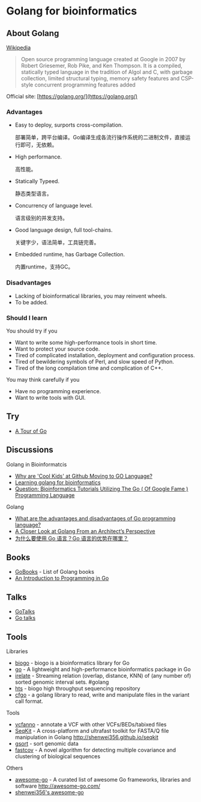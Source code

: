 # Golang for bioinformatics

## About Golang

[Wikipedia](https://en.wikipedia.org/wiki/Go_(programming_language))

> Open source programming language created at Google in 2007 by Robert Griesemer,
 Rob Pike, and Ken Thompson.
 It is a compiled, statically typed language in the tradition of Algol and C,
 with garbage collection, limited structural typing, memory safety features
 and CSP-style concurrent programming features added

Official site: [https://golang.org/](https://golang.org/)

### Advantages

- Easy to deploy, surports cross-compilation.

  部署简单，跨平台编译。Go编译生成各流行操作系统的二进制文件，直接运行即可，无依赖。

- High performance.

  高性能。

- Statically Typeed.

  静态类型语言。

- Concurrency of language level.

  语言级别的并发支持。

- Good language design, full tool-chains.

  关键字少，语法简单，工具链完善。

- Embedded runtime, has Garbage Collection.

  内置runtime，支持GC。

### Disadvantages

- Lacking of bioinformatical libraries, you may reinvent wheels.
- To be added.

### Should I learn

You should try if you

- Want to write some high-performance tools in short time.
- Want to protect your source code.
- Tired of complicated installation, deployment and configuration process.
- Tired of bewildering symbols of Perl, and slow speed of Python.
- Tired of the long compilation time and complication of C++.

You may think carefully if you

- Have no programming experience.
- Want to write tools with GUI.

## Try

- [A Tour of Go](https://tour.golang.org/)

## Discussions

Golang in Bioinformatcis

- [Why are 'Cool Kids' at Github Moving to GO Language?](http://homolog.us/blogs/blog/2014/01/16/golang/)
- [Learning golang for bioinformatics](https://www.reddit.com/r/golang/comments/3y1tvh/learning_golang_for_bioinformatics/)
- [Question: Bioinformatics Tutorials Utilizing The Go ( Of Google Fame ) Programming Language](https://www.biostars.org/p/14964/)

Golang

- [What are the advantages and disadvantages of Go programming language?](http://stackoverflow.com/questions/2198529/what-are-the-advantages-and-disadvantages-of-go-programming-language)
- [A Closer Look at Golang From an Architect’s Perspective](http://thenewstack.io/a-closer-look-at-golang-from-an-architects-perspective/)
- [为什么要使用 Go 语言？Go 语言的优势在哪里？](https://www.zhihu.com/question/21409296)

## Books

- [GoBooks](https://github.com/dariubs/GoBooks) - List of Golang books
- [An Introduction to Programming in Go](https://www.golang-book.com/books/intro)

## Talks

- [GoTalks](https://github.com/golang/go/wiki/GoTalks)
- [Go talks](https://talks.golang.org/)

## Tools


Libraries

- [biogo](https://github.com/biogo/biogo) - biogo is a bioinformatics library for Go
- [go](https://github.com/shenwei356/bio) - A lightweight and high-performance bioinformatics package in Go
- [irelate](https://github.com/brentp/irelate) - Streaming relation (overlap, distance, KNN) of (any number of) sorted genomic interval sets. #golang
- [hts](https://github.com/biogo/hts) - biogo high throughput sequencing repository
- [cfgo](https://github.com/brentp/vcfgo) - a golang library to read, write and manipulate files in the variant call format.

Tools

- [vcfanno](https://github.com/brentp/vcfanno) - annotate a VCF with other VCFs/BEDs/tabixed files
- [SeqKit](https://github.com/shenwei356/seqkit) - A cross-platform and ultrafast toolkit for FASTA/Q file manipulation in Golang http://shenwei356.github.io/seqkit
- [gsort](https://github.com/brentp/gsort) - sort genomic data
- [fastcov](http://yanlilab.github.io/fastcov/) - A novel algorithm for detecting multiple covariance and clustering of biological sequences

Others

- [awesome-go](https://github.com/avelino/awesome-go) - A curated list of awesome Go frameworks, libraries and software http://awesome-go.com/
- [shenwei356's awesome-go](https://github.com/shenwei356/awesome/blob/master/golang.md)
